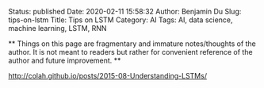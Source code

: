 Status: published
Date: 2020-02-11 15:58:32
Author: Benjamin Du
Slug: tips-on-lstm
Title: Tips on LSTM
Category: AI
Tags: AI, data science, machine learning, LSTM, RNN

**
Things on this page are fragmentary and immature notes/thoughts of the author.
It is not meant to readers but rather for convenient reference of the author and future improvement.
**

http://colah.github.io/posts/2015-08-Understanding-LSTMs/
